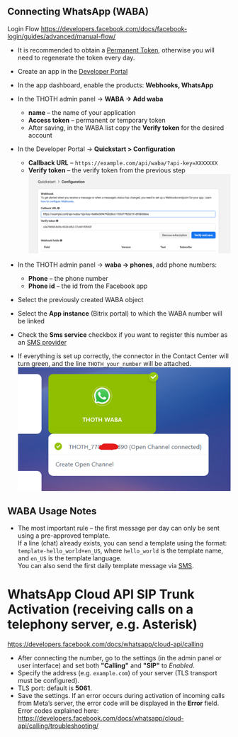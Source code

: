 ## Connecting WhatsApp (WABA)

Login Flow https://developers.facebook.com/docs/facebook-login/guides/advanced/manual-flow/

+ It is recommended to obtain a [Permanent Token](https://developers.facebook.com/docs/whatsapp/business-management-api/get-started), otherwise you will need to regenerate the token every day.  
+ Create an app in the [Developer Portal](https://developers.facebook.com/apps/)  
+ In the app dashboard, enable the products: **Webhooks, WhatsApp**  
+ In the THOTH admin panel → **WABA → Add waba**  
  + **name** – the name of your application  
  + **Access token** – permanent or temporary token  
  + After saving, in the WABA list copy the **Verify token** for the desired account  

+ In the Developer Portal → **Quickstart > Configuration**  
  + **Callback URL** – `https://example.com/api/waba/?api-key=XXXXXXX`  
  + **Verify token** – the verify token from the previous step  
![alt text](img/verify.png)

+ In the THOTH admin panel → **waba → phones**, add phone numbers:  
  + **Phone** – the phone number  
  + **Phone id** – the id from the Facebook app  
+ Select the previously created WABA object  
+ Select the **App instance** (Bitrix portal) to which the WABA number will be linked  
+ Check the **Sms service** checkbox if you want to register this number as an [SMS provider](messageservice.md)  
+ If everything is set up correctly, the connector in the Contact Center will turn green, and the line `THOTH_your_number` will be attached.  
![ok](img/waba_ok.png)

## WABA Usage Notes

+ The most important rule – the first message per day can only be sent using a pre-approved template.  
  If a line (chat) already exists, you can send a template using the format:  
  `template-hello_world+en_US`, where `hello_world` is the template name, and `en_US` is the template language.  
  You can also send the first daily template message via [SMS](messageservice.md).  

# WhatsApp Cloud API SIP Trunk Activation (receiving calls on a telephony server, e.g. Asterisk)

https://developers.facebook.com/docs/whatsapp/cloud-api/calling  

+ After connecting the number, go to the settings (in the admin panel or user interface) and set both **"Calling"** and **"SIP"** to *Enabled*.  
+ Specify the address (e.g. `example.com`) of your server (TLS transport must be configured).  
+ TLS port: default is **5061**.  
+ Save the settings. If an error occurs during activation of incoming calls from Meta’s server, the error code will be displayed in the **Error** field.  
  Error codes explained here: https://developers.facebook.com/docs/whatsapp/cloud-api/calling/troubleshooting/  